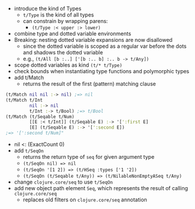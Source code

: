 - introduce the kind of Types
  - `t/Type` is the kind of all types
  - can constrain by wrapping parens:
    - `(t/Type :< upper :> lower)`
- combine type and dotted variable environments
- Breaking: nesting dotted variable expansions are now disallowed
  - since the dotted variable is scoped as a regular var before
    the dots and shadows the dotted variable
  - e.g., `(t/All [b :..] ['[b :.. b] :.. b -> t/Any])`
- scope dotted variables as kind `(t/* t/Type)`
- check bounds when instantiating type functions and polymorphic types
- add t/Match
  - returns the result of the first (pattern) matching clause
```clojure
(t/Match nil nil :-> nil) ;=> nil
(t/Match t/Int
         nil :-> nil
         t/Int :-> t/Bool) ;=> t/Bool
(t/Match (t/Seqable t/Num)
         [[E :< t/Int]] (t/Seqable E) :-> '[':first E]
         [E] (t/Seqable E) :-> '[':second E])
;=> '[':second t/Num]"
```
- nil <: (ExactCount 0)
- add `t/SeqOn`
  - returns the return type of `seq` for given argument type
  - `(t/SeqOn nil) => nil`
  - `(t/SeqOn '[1 2]) => (t/HSeq :types ['1 '2])`
  - `(t/SeqOn (t/Seqable t/Any)) => (t/NilableNonEmptyASeq t/Any)`
- change `clojure.core/seq` to use `t/SeqOn`
- add new object path element `Seq`, which represents the result of calling `clojure.core/seq`
  - replaces old filters on `clojure.core/seq` annotation

